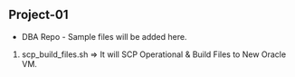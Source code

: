 Project-01
------------
- DBA Repo - Sample files will be added here.
1. scp_build_files.sh => It will SCP Operational & Build Files to New Oracle VM.
